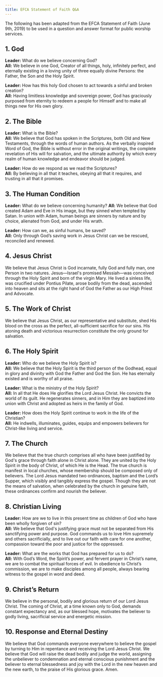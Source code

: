 ```yaml
---
title: EFCA Statement of Faith Q&A
---
```

The following has been adapted from the EFCA Statement of Faith (June 9th, 2019) to be used in a question and answer format for public worship services.

## 1. God
**Leader:** What do we believe concerning God?  
**All:** We believe in one God, Creator of all things, holy, infinitely perfect, and eternally existing in a loving unity of three equally divine Persons: the Father, the Son and the Holy Spirit.  

**Leader:** How has this holy God chosen to act towards a sinful and broken creation?  
**All:** Having limitless knowledge and sovereign power, God has graciously purposed from eternity to redeem a people for Himself and to make all things new for His own glory.

## 2. The Bible    
**Leader:** What is the Bible?  
**All:** We believe that God has spoken in the Scriptures, both Old and New Testaments, through the words of human authors. As the verbally inspired Word of God, the Bible is without error in the original writings, the complete revelation of His will for salvation, and the ultimate authority by which every realm of human knowledge and endeavor should be judged. 

**Leader:** How do we respond as we read the Scriptures?  
**All:** By believing in all that it teaches, obeying all that it requires, and trusting in all that it promises. 

## 3. The Human Condition   
**Leader:** What do we believe concerning humanity?
**All:** We believe that God created Adam and Eve in His image, but they sinned when tempted by Satan. In union with Adam, human beings are sinners by nature and by choice, alienated from God, and under His wrath.  

**Leader:** How can we, as sinful humans, be saved?  
**All:** Only through God’s saving work in Jesus Christ can we be rescued, reconciled and renewed.  

## 4. Jesus Christ
We believe that Jesus Christ is God incarnate, fully God and fully man, one Person in two natures. Jesus—Israel's promised Messiah—was conceived through the Holy Spirit and born of the virgin Mary. He lived a sinless life, was crucified under Pontius Pilate, arose bodily from the dead, ascended into heaven and sits at the right hand of God the Father as our High Priest and Advocate.   
## 5. The Work of Christ
We believe that Jesus Christ, as our representative and substitute, shed His blood on the cross as the perfect, all-sufficient sacrifice for our sins. His atoning death and victorious resurrection constitute the only ground for salvation.
   
## 6. The Holy Spirit
**Leader:** Who do we believe the Holy Spirit is?  
**All:** We believe that the Holy Spirit is the third person of the Godhead, equal in glory and divinity with God the Father and God the Son. He has eternally existed and is worthy of all praise. 

**Leader:** What is the ministry of the Holy Spirit?  
**All:** In all that He does He glorifies the Lord Jesus Christ. He convicts the world of its guilt. He regenerates sinners, and in Him they are baptized into union with Christ and adopted as heirs in the family of God. 

**Leader:** How does the Holy Spirit continue to work in the life of the Christian?  
**All:** He indwells, illuminates, guides, equips and empowers believers for Christ-like living and service.

## 7. The Church
We believe that the true church comprises all who have been justified by God's grace through faith alone in Christ alone. They are united by the Holy Spirit in the body of Christ, of which He is the Head. The true church is manifest in local churches, whose membership should be composed only of believers. The Lord Jesus mandated two ordinances, baptism and the Lord’s Supper, which visibly and tangibly express the gospel. Though they are not the means of salvation, when celebrated by the church in genuine faith, these ordinances confirm and nourish the believer.
## 8. Christian Living
**Leader:** How are we to live in this present time as children of God who have been wholly forgiven of sin?  
**All:** We believe that God's justifying grace must not be separated from His sanctifying power and purpose. God commands us to love Him supremely and others sacrificially, and to live out our faith with care for one another, compassion toward the poor and justice for the oppressed.  

**Leader:** What are the works that God has prepared for us to do?  
**All:** With God’s Word, the Spirit’s power, and fervent prayer in Christ’s name, we are to combat the spiritual forces of evil. In obedience to Christ’s commission, we are to make disciples among all people, always bearing witness to the gospel in word and deed.  

## 9. Christ’s Return
We believe in the personal, bodily and glorious return of our Lord Jesus Christ. The coming of Christ, at a time known only to God, demands constant expectancy and, as our blessed hope, motivates the believer to godly living, sacrificial service and energetic mission.
## 10. Response and Eternal Destiny
We believe that God commands everyone everywhere to believe the gospel by turning to Him in repentance and receiving the Lord Jesus Christ. We believe that God will raise the dead bodily and judge the world, assigning the unbeliever to condemnation and eternal conscious punishment and the believer to eternal blessedness and joy with the Lord in the new heaven and the new earth, to the praise of His glorious grace. Amen.
